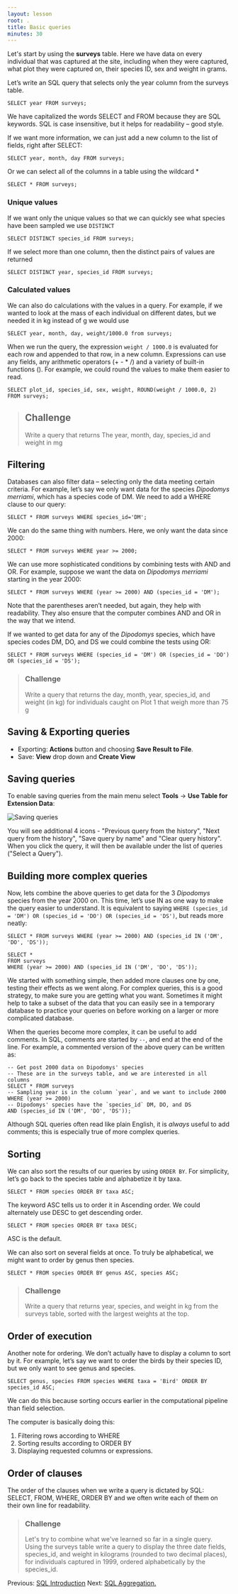 ```yaml
---
layout: lesson
root: .
title: Basic queries
minutes: 30
---
```



Let's start by using the **surveys** table.
Here we have data on every individual that was captured at the site,
including when they were captured, what plot they were captured on,
their species ID, sex and weight in grams.

Let’s write an SQL query that selects only the year column from the surveys
table.

    SELECT year FROM surveys;

We have capitalized the words SELECT and FROM because they are SQL keywords.
SQL is case insensitive, but it helps for readability – good style.

If we want more information, we can just add a new column to the list of fields,
right after SELECT:

    SELECT year, month, day FROM surveys;

Or we can select all of the columns in a table using the wildcard *

    SELECT * FROM surveys;

### Unique values

If we want only the unique values so that we can quickly see what species have
been sampled we use ``DISTINCT``

    SELECT DISTINCT species_id FROM surveys;

If we select more than one column, then the distinct pairs of values are
returned

    SELECT DISTINCT year, species_id FROM surveys;

### Calculated values

We can also do calculations with the values in a query.
For example, if we wanted to look at the mass of each individual
on different dates, but we needed it in kg instead of g we would use

    SELECT year, month, day, weight/1000.0 from surveys;

When we run the query, the expression `weight / 1000.0` is evaluated for each row
and appended to that row, in a new column.  Expressions can use any fields, any
arithmetic operators (+ - * /) and a variety of built-in functions (). For
example, we could round the values to make them easier to read.

    SELECT plot_id, species_id, sex, weight, ROUND(weight / 1000.0, 2) FROM surveys;

> ## Challenge
>
> Write a query that returns The year, month, day, species_id and weight in mg

Filtering
---------

Databases can also filter data – selecting only the data meeting certain
criteria.  For example, let’s say we only want data for the species _Dipodomys
merriami_, which has a species code of DM.  We need to add a WHERE clause to our
query:

    SELECT * FROM surveys WHERE species_id='DM';

We can do the same thing with numbers.
Here, we only want the data since 2000:

    SELECT * FROM surveys WHERE year >= 2000;

We can use more sophisticated conditions by combining tests with AND and OR.
For example, suppose we want the data on _Dipodomys merriami_ starting in the year
2000:

    SELECT * FROM surveys WHERE (year >= 2000) AND (species_id = 'DM');

Note that the parentheses aren’t needed, but again, they help with readability.
They also ensure that the computer combines AND and OR in the way that we
intend.

If we wanted to get data for any of the _Dipodomys_ species,
which have species codes DM, DO, and DS we could combine the tests using OR:

    SELECT * FROM surveys WHERE (species_id = 'DM') OR (species_id = 'DO') OR (species_id = 'DS');

> ### Challenge
>
> Write a query that returns the day, month, year, species_id, and
> weight (in kg) for individuals caught on Plot 1 that weigh more than 75 g


Saving & Exporting queries
--------------------------

* Exporting:  **Actions** button and choosing **Save Result to File**.
* Save: **View** drop down and **Create View**


Saving queries
--------------------------------------
To enable saving queries from the main menu select **Tools** -> **Use Table for Extension Data**:

![Saving queries](img/saving_query.png)

You will see additional 4 icons - "Previous query from the history", "Next query from the history", "Save query by name" and "Clear query history". When you click the query, it will then be available under the list of queries ("Select a Query").

Building more complex queries
-----------------------------

Now, lets combine the above queries to get data for the 3 _Dipodomys_ species from
the year 2000 on.  This time, let’s use IN as one way to make the query easier
to understand.  It is equivalent to saying `WHERE (species_id = 'DM') OR (species_id
= 'DO') OR (species_id = 'DS')`, but reads more neatly:

    SELECT * FROM surveys WHERE (year >= 2000) AND (species_id IN ('DM', 'DO', 'DS'));
     
    SELECT *
    FROM surveys
    WHERE (year >= 2000) AND (species_id IN ('DM', 'DO', 'DS'));

We started with something simple, then added more clauses one by one, testing
their effects as we went along.  For complex queries, this is a good strategy,
to make sure you are getting what you want.  Sometimes it might help to take a
subset of the data that you can easily see in a temporary database to practice
your queries on before working on a larger or more complicated database.

When the queries become more complex, it can be useful to add comments. In SQL, 
comments are started by `--`, and end at the end of the line. For example, a 
commented version of the above query can be written as:

    -- Get post 2000 data on Dipodomys' species
    -- These are in the surveys table, and we are interested in all columns
    SELECT * FROM surveys
    -- Sampling year is in the column `year`, and we want to include 2000
    WHERE (year >= 2000)
    -- Dipodomys' species have the `species_id` DM, DO, and DS
    AND (species_id IN ('DM', 'DO', 'DS'));

Although SQL queries often read like plain English, it is *always* useful to add
comments; this is especially true of more complex queries.

Sorting
-------

We can also sort the results of our queries by using `ORDER BY`.
For simplicity, let’s go back to the species table and alphabetize it by taxa.

    SELECT * FROM species ORDER BY taxa ASC;

The keyword ASC tells us to order it in Ascending order.
We could alternately use DESC to get descending order.

    SELECT * FROM species ORDER BY taxa DESC;

ASC is the default.

We can also sort on several fields at once.
To truly be alphabetical, we might want to order by genus then species.

    SELECT * FROM species ORDER BY genus ASC, species ASC;

> ### Challenge
>
> Write a query that returns year, species, and weight in kg from
> the surveys table, sorted with the largest weights at the top.


Order of execution
------------------

Another note for ordering. We don’t actually have to display a column to sort by
it.  For example, let’s say we want to order the birds by their species ID, but
we only want to see genus and species.

    SELECT genus, species FROM species WHERE taxa = 'Bird' ORDER BY species_id ASC;

We can do this because sorting occurs earlier in the computational pipeline than
field selection.

The computer is basically doing this:

1. Filtering rows according to WHERE
2. Sorting results according to ORDER BY
3. Displaying requested columns or expressions.


Order of clauses
----------------

The order of the clauses when we write a query is dictated by SQL: SELECT, FROM, WHERE, ORDER BY
and we often write each of them on their own line for readability.


> ### Challenge
>
> Let's try to combine what we've learned so far in a single
> query.  Using the surveys table write a query to display the three date fields,
> species\_id, and weight in kilograms (rounded to two decimal places), for
> individuals captured in 1999, ordered alphabetically by the species\_id.




Previous: [SQL Introduction](00-sql-introduction.html) Next: [SQL Aggregation.](02-sql-aggregation.html)
